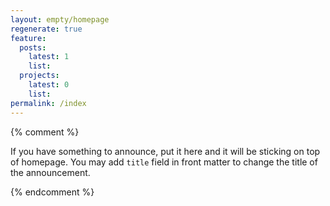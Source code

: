 ```yaml
---
layout: empty/homepage
regenerate: true
feature:
  posts:
    latest: 1
    list:
  projects:
    latest: 0
    list:
permalink: /index
---
```


{% comment %}

If you have something to announce, put it here and it will be sticking on top of homepage. You may add `title` field in front matter to change the title of the announcement.


{% endcomment %}

